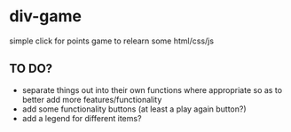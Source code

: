 # div-game
simple click for points game to relearn some html/css/js






## TO DO?
- separate things out into their own functions where appropriate so as to better add more features/functionality
- add some functionality buttons (at least a play again button?)
- add a legend for different items?
